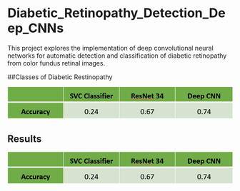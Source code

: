 # Diabetic_Retinopathy_Detection_Deep_CNNs
This project explores the implementation of deep convolutional neural networks for automatic detection and classification of diabetic retinopathy from color fundus retinal images. 

##Classes of Diabetic Restinopathy 

![image](https://github.com/vyasrc/Diabetic_Retinopathy_Detection_Deep_CNNs/blob/main/results%20table.png)

## Results

![image](https://github.com/vyasrc/Diabetic_Retinopathy_Detection_Deep_CNNs/blob/main/results%20table.png)
